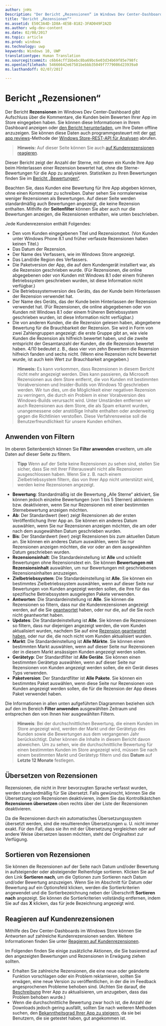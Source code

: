 ```yaml
---
author: jnHs
Description: "Der Bericht „Rezensionen“ im Windows Dev Center-Dashboard gibt Aufschluss über die Kommentare, die Kunden beim Bewerten Ihrer App im Store eingegeben haben."
title: "Bericht „Rezensionen“"
ms.assetid: E50C3A4D-1D8A-4E5B-8182-3FAD049F2A2D
ms.author: wdg-dev-content
ms.date: 02/08/2017
ms.topic: article
ms.prod: windows
ms.technology: uwp
keywords: Windows 10, UWP
translationtype: Human Translation
ms.sourcegitcommit: c6b64cff1bbebc8ba69bc6e03d34b69f85e798fc
ms.openlocfilehash: 54666642e67581bebbb35049f7779086d23939a0
ms.lasthandoff: 02/07/2017

---
```


# <a name="reviews-report"></a>Bericht „Rezensionen“


Der Bericht **Rezensionen** im Windows Dev Center-Dashboard gibt Aufschluss über die Kommentare, die Kunden beim Bewerten Ihrer App im Store eingegeben haben. Sie können diese Informationen in Ihrem Dashboard anzeigen oder [den Bericht herunterladen](download-analytic-reports.md), um Ihre Daten offline anzuzeigen. Sie können diese Daten auch programmgesteuert mit der [get app reviews](../monetize/get-app-reviews.md)-Methode der [Windows Store-REST-API für Analysen](../monetize/access-analytics-data-using-windows-store-services.md) abrufen.

> **Hinweis:** Auf dieser Seite können Sie auch [auf Kundenrezensionen reagieren](respond-to-customer-reviews.md).

Dieser Bericht zeigt der Anzahl der Sterne, mit denen ein Kunde Ihre App beim Hinterlassen einer Rezension bewertet hat, ohne die Sterne-Bewertungen für die App zu analysieren. Statistiken zu Ihren Bewertungen finden Sie im [Bericht „Bewertungen“](ratings-report.md).

Beachten Sie, dass Kunden eine Bewertung für Ihre App abgeben können, ohne einen Kommentar zu schreiben. Daher sehen Sie normalerweise weniger Rezensionen als Bewertungen. Auf dieser Seite werden standardmäßig auch Bewertungen angezeigt, die keine Rezension enthalten. Mithilfe der **Seitenfilter** können Sie aber auch nur die Bewertungen anzeigen, die Rezensionen enthalten, wie unten beschrieben.

Jede Kundenrezension enthält Folgendes:

-   Den vom Kunden eingegebenen Titel und Rezensionstext. (Von Kunden unter Windows Phone 8.1 und früher verfasste Rezensionen haben keinen Titel.)
-   Das Datum der Rezension.
-   Der Name des Verfassers, wie im Windows Store angezeigt.
-   Das Land/die Region des Verfassers.
-   Die Paketversion der App, die auf dem Kundengerät installiert war, als die Rezension geschrieben wurde. (Für Rezensionen, die online abgegebenen oder von Kunden mit Windows 8.1 oder einem früheren Betriebssystem geschrieben wurden, ist diese Information nicht verfügbar.)
-   Die Betriebssystemversion des Geräts, das der Kunde beim Hinterlassen der Rezension verwendet hat.
-   Der Name des Geräts, das der Kunde beim Hinterlassen der Rezension verwendet hat. (Für Rezensionen, die online abgegebenen oder von Kunden mit Windows 8.1 oder einem früheren Betriebssystem geschrieben wurden, ist diese Information nicht verfügbar.)
-   Die von anderen Kunden, die die Rezension gelesen haben, abgegebene Bewertung für die Brauchbarkeit der Rezension. Sie wird in Form von zwei Zahlengruppen angezeigt: die erste Gruppe gibt an, wie viele Kunden die Rezension als hilfreich bewertet haben, und die zweite entspricht der Gesamtanzahl der Kunden, die die Rezension bewertet haben. 4/10 bedeutet z. B., dass vier von zehn Bewertern die Rezension hilfreich fanden und sechs nicht. (Wenn eine Rezension nicht bewertet wurde, ist auch kein Wert zur Brauchbarkeit angegeben.)

> **Hinweis:** Es kann vorkommen, dass Rezensionen in diesem Bericht nicht mehr angezeigt werden. Dies kann passieren, da Microsoft Rezensionen aus dem Store entfernt, die von Kunden mit bestimmten Vorabversionen und Insider-Builds von Windows 10 geschrieben werden. Wir tun dies, um die Möglichkeit einer negativen Rezension zu verringern, die durch ein Problem in einer Vorabversion des Windows-Builds verursacht wird. Unter Umständen entfernen wir auch Rezensionen aus dem Store, die als Spam erkannt wurden, unangemessene oder anstößige Inhalte enthalten oder anderweitig gegen die Richtlinien verstoßen. Diese Verfahrensweise soll die Benutzerfreundlichkeit für unsere Kunden erhöhen.

## <a name="apply-filters"></a>Anwenden von Filtern


Im oberen Seitenbereich können Sie **Filter anwenden** erweitern, um alle Daten auf dieser Seite zu filtern.

>**Tipp** Wenn auf der Seite keine Rezensionen zu sehen sind, stellen Sie sicher, dass Sie mit Ihrer Filterauswahl nicht alle Rezensionen ausgeschlossen haben. Wenn Sie z. B. nach einem Zielbetriebssystem filtern, das von Ihrer App nicht unterstützt wird, werden keine Rezensionen angezeigt.

-   **Bewertung**: Standardmäßig ist die Bewertung „Alle Sterne“ aktiviert, Sie können jedoch einzelne Bewertungen (von 1 bis 5 Sternen) aktivieren bzw. deaktivieren, wenn Sie nur Rezensionen mit einer bestimmten Sternebewertung anzeigen möchten.
-   **Ab**: Der Standardwert (leer) zeigt Rezensionen ab der ersten Veröffentlichung Ihrer App an. Sie können ein anderes Datum auswählen, wenn Sie nur Rezensionen anzeigen möchten, die am oder nach dem ausgewählten Datum geschrieben wurden.
-   **Bis**: Der Standardwert (leer) zeigt Rezensionen bis zum aktuellen Datum an. Sie können ein anderes Datum auswählen, wenn Sie nur Rezensionen anzeigen möchten, die vor oder an dem ausgewählten Datum geschrieben wurden.
-   **Rezensionsinhalt**: Die Standardeinstellung ist **Alle** und schließt Bewertungen ohne Rezensionstext ein. Sie können **Bewertungen mit Rezensionsinhalt** auswählen, um nur Bewertungen mit geschriebenen Rezensionsinhalten anzuzeigen.
-   **Zielbetriebssystem**: Die Standardeinstellung ist **Alle**. Sie können ein bestimmtes Zielbetriebssystem auswählen, wenn auf dieser Seite nur Bewertungen von Kunden angezeigt werden sollen, die Ihre für das spezifische Betriebssystem ausgelegten Pakete verwenden.
-   **Antworten**: Die Standardeinstellung ist **Alle**. Sie können die Rezensionen so filtern, dass nur die Kundenrezensionen angezeigt werden, auf die Sie [geantwortet](respond-to-customer-reviews.md) haben, oder nur die, auf die Sie noch nicht geantwortet haben.
-   **Updates**: Die Standardeinstellung ist **Alle**. Sie können die Rezensionen so filtern, dass nur diejenigen angezeigt werden, die vom Kunden aktualisiert wurden, nachdem Sie auf eine [Rezension geantwortet haben](respond-to-customer-reviews.md), oder nur die, die noch nicht vom Kunden aktualisiert wurden.
-   **Markt**: Die Standardeinstellung ist **Alle Märkte**. Sie können einen bestimmten Markt auswählen, wenn auf dieser Seite nur Rezensionen der in diesem Markt ansässigen Kunden angezeigt werden sollen.
-   **Gerätetyp**: Der Standardfilter ist **Alle Geräte**. Sie können einen bestimmten Gerätetyp auswählen, wenn auf dieser Seite nur Rezensionen von Kunden angezeigt werden sollen, die ein Gerät dieses Typs verwenden.
-   **Paketversion**: Der Standardfilter ist **Alle Pakete**. Sie können ein bestimmtes Paket auswählen, wenn diese Seite nur Rezensionen von Kunden angezeigt werden sollen, die für die Rezension der App dieses Paket verwendet haben.

Die Informationen in allen unten aufgeführten Diagrammen beziehen sich auf den im Bereich **Filter anwenden** ausgewählten Zeitraum und entsprechen den von Ihnen hier ausgewählten Filtern.

> **Hinweis**: Bei der durchschnittlichen Bewertung, die einem Kunden im Store angezeigt wird, werden der Markt und der Gerätetyp des Kunden sowie die Bewertungen aus dem vergangenen Jahr berücksichtigt. Daher können die Inhalte in diesem Bericht davon abweichen. Um zu sehen, wie die durchschnittliche Bewertung für einen bestimmten Kunden im Store angezeigt wird, müssen Sie nach einem bestimmten Markt und Gerätetyp filtern und das **Datum** auf **Letzte 12 Monate** festlegen.

## <a name="translating-reviews"></a>Übersetzen von Rezensionen


Rezensionen, die nicht in Ihrer bevorzugten Sprache verfasst wurden, werden standardmäßig für Sie übersetzt. Falls gewünscht, können Sie die Übersetzung von Rezensionen deaktivieren, indem Sie das Kontrollkästchen **Rezensionen übersetzen** oben rechts über der Liste der Rezensionen deaktivieren.

Da die Rezensionen durch ein automatisches Übersetzungssystem übersetzt werden, sind die resultierenden Übersetzungen u. U. nicht immer exakt. Für den Fall, dass sie ihn mit der Übersetzung vergleichen oder auf andere Weise übersetzen lassen möchten, steht der Originaltext zur Verfügung.

## <a name="sorting-reviews"></a>Sortieren von Rezensionen


Sie können die Rezensionen auf der Seite nach Datum und/oder Bewertung in aufsteigender oder absteigender Reihenfolge sortieren. Klicken Sie auf den Link **Sortieren nach**, um die Optionen zum Sortieren nach Datum und/oder Bewertung anzuzeigen. Wenn Sie im Abschnitt für Datum oder Bewertung auf ein Optionsfeld klicken, werden die Sortierkriterien angewendet und die Sortierbezeichnung neben der Überschrift **Sortieren nach** angezeigt. Sie können die Sortierkriterien vollständig entfernen, indem Sie auf das **X** klicken, das für jede Bezeichnung angezeigt wird.

## <a name="responding-to-customer-reviews"></a>Reagieren auf Kundenrezensionen

Mithilfe des Dev Center-Dashboards im Windows Store können Sie Antworten auf zahlreiche Kundenrezensionen senden. Weitere Informationen finden Sie unter [Reagieren auf Kundenrezensionen](respond-to-customer-reviews.md).

Im Folgenden finden Sie einige zusätzliche Aktionen, die Sie basierend auf den angezeigten Bewertungen und Rezensionen in Erwägung ziehen sollten.

-   Erhalten Sie zahlreiche Rezensionen, die eine neue oder geänderte Funktion vorschlagen oder ein Problem reklamieren, sollten Sie erwägen, eine neue Version zu veröffentlichen, in der die im Feedback angesprochenen Probleme behoben sind. (Achten Sie darauf, die [Beschreibung](create-app-descriptions.md) Ihrer App zu aktualisieren, um anzugeben, dass das Problem behoben wurde.)
-   Wenn die durchschnittliche Bewertung zwar hoch ist, die Anzahl der Downloads jedoch gering ausfällt, sollten Sie nach weiteren Methoden suchen, den [Bekanntheitsgrad Ihrer App zu steigern](app-promotion-and-customer-engagement.md), da sie bei Benutzern, die sie getestet haben, gut angekommen ist.


 

 

 

